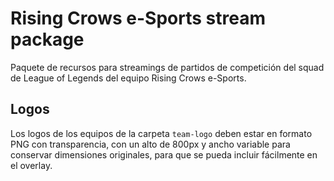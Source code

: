 # Rising Crows e-Sports stream package

Paquete de recursos para streamings de partidos de competición del squad de League of Legends del equipo Rising Crows e-Sports.

## Logos

Los logos de los equipos de la carpeta `team-logo` deben estar en formato PNG con transparencia, con un alto de 800px y ancho variable para conservar dimensiones originales, para que se pueda incluir fácilmente en el overlay.

